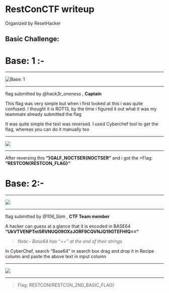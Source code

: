 # RestConCTF writeup
Organized by ResetHacker

## Basic Challenge: 

# Base: 1 :-
---
![Base: 1](https://miro.medium.com/max/490/1*fQWAWQXWeJKMhPqg9ENQxw.png "Base: 1")
***
flag submitted by _@hack3r_oneness_ , **Captain**

This flag was very simple but when i first looked at this i was quite confused. I thought it is ROT13, by the time i figured it out what it was my teammate already submitted the flag

It was quite simple the text was reversed. I used Cyberchef tool to get the flag, whereas you can do it manually too

---
![](https://samaritan106.files.wordpress.com/2020/08/base.png?w=1024)
***
After reversing this **“}GALF_NOCTSER{NOCTSER”** and i got the >Flag: **“RESTCON{RESTCON_FLAG}“**

# Base: 2:-
---
![](https://samaritan106.files.wordpress.com/2020/08/1.png)
***
flag submitted by _@106_Sam_ , **CTF Team member** 

A hacker can guess at a glance that it is encoded in BASE64 **“UkVTVENPTntSRVNUQ09OXzJORF9CQVNJQ19GTEFHfQ==“**

> _Note:- Base64 has “==” at the end of their strings_

In CyberChef, search “Base64” in search box drag and drop it in Recipe column and paste the above text in input column 

---
![](https://samaritan106.files.wordpress.com/2020/08/2.png?w=1024)
***

>Flag: RESTCON{RESTCON_2ND_BASIC_FLAG}
